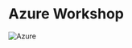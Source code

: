 # Azure Workshop
![Azure](https://download.logo.wine/logo/Microsoft_Azure/Microsoft_Azure-Logo.wine.png)
